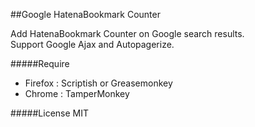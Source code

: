 ##Google HatenaBookmark Counter

Add HatenaBookmark Counter on Google search results.  
Support Google Ajax and Autopagerize.

#####Require
 * Firefox : Scriptish or Greasemonkey  
 * Chrome : TamperMonkey

#####License
MIT